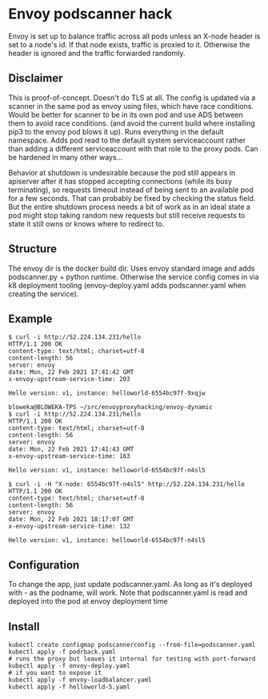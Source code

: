 # Envoy podscanner hack

Envoy is set up to balance traffic across all pods unless an X-node
header is set to a node's id.  If that node exists, traffic is proxied
to it.  Otherwise the header is ignored and the traffic forwarded
randomly.

## Disclaimer
This is proof-of-concept.  Doesn't do TLS at all.  The config is
updated via a scanner in the same pod as envoy using files, which have
race conditions.  Would be better for scanner to be in its own pod and
use ADS between them to avoid race conditions.  (and avoid the current
build where installing pip3 to the envoy pod blows it up).  Runs
everything in the default namespace.  Adds pod read to the default
system serviceaccount rather than adding a different serviceaccount
with that role to the proxy pods.  Can be hardened in many other
ways...

Behavior at shutdown is undesirable because the pod still appears in
apiserver after it has stopped accepting connections (while its busy
terminating), so requests timeout instead of being sent to an
available pod for a few seconds.  That can probably be fixed by
checking the status field.  But the entire shutdown process needs a
bit of work as in an ideal state a pod might stop taking random new
requests but still receive requests to state it still owns or knows
where to redirect to.

## Structure
  The envoy dir is the docker build dir.  Uses envoy standard image
  and adds podscanner.py + python runtime.  Otherwise the service
  config comes in via k8 deployment tooling (envoy-deploy.yaml adds
  podscanner.yaml when creating the service).
  


## Example
```
$ curl -i http://52.224.134.231/hello
HTTP/1.1 200 OK
content-type: text/html; charset=utf-8
content-length: 56
server: envoy
date: Mon, 22 Feb 2021 17:41:42 GMT
x-envoy-upstream-service-time: 203

Hello version: v1, instance: helloworld-6554bc97f-9xqjw

bloweka@BLOWEKA-TPS ~/src/envoyproxyhacking/envoy-dynamic
$ curl -i http://52.224.134.231/hello
HTTP/1.1 200 OK
content-type: text/html; charset=utf-8
content-length: 56
server: envoy
date: Mon, 22 Feb 2021 17:41:43 GMT
x-envoy-upstream-service-time: 163

Hello version: v1, instance: helloworld-6554bc97f-n4sl5

$ curl -i -H "X-node: 6554bc97f-n4sl5" http://52.224.134.231/hello
HTTP/1.1 200 OK
content-type: text/html; charset=utf-8
content-length: 56
server: envoy
date: Mon, 22 Feb 2021 18:17:07 GMT
x-envoy-upstream-service-time: 132

Hello version: v1, instance: helloworld-6554bc97f-n4sl5
```

## Configuration

To change the app, just update podscanner.yaml.  As long as it's
deployed with <name>-<something> as the podname, will work.  Note that
podscanner.yaml is read and deployed into the pod at envoy deployment
time

## Install

```
kubectl create configmap podscannerconfig --from-file=podscanner.yaml
kubectl apply -f podrback.yaml
# runs the proxy but leaves it internal for testing with port-forward
kubectl apply -f envoy-deploy.yaml
# if you want to expose it 
kubectl apply -f envoy-loadbalancer.yaml
kubectl apply -f helloworld-5.yaml
```